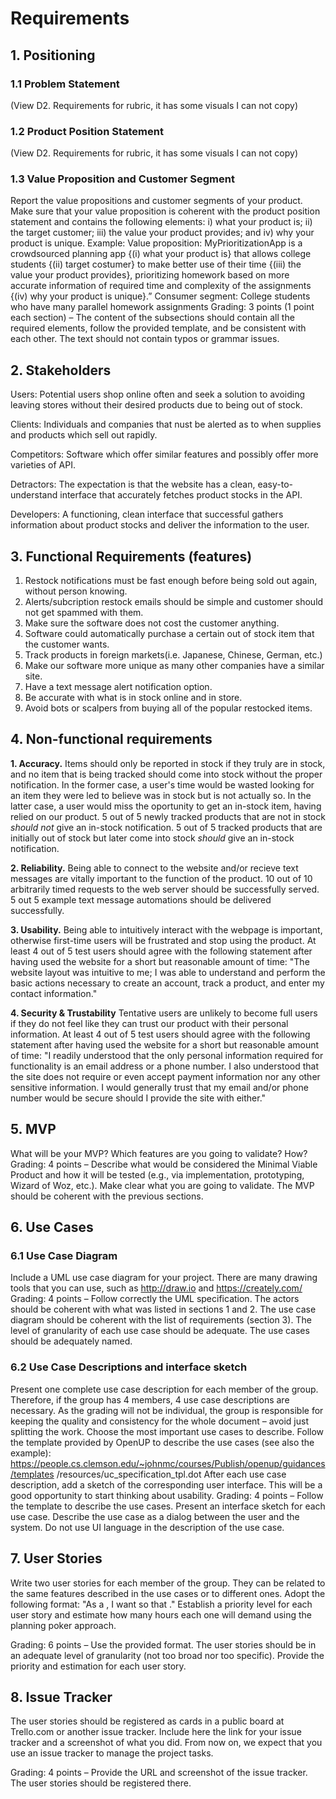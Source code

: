 # Requirements

## 1. Positioning

### 1.1 Problem Statement
(View D2. Requirements for rubric, it has some visuals I can not copy)

### 1.2 Product Position Statement
(View D2. Requirements for rubric, it has some visuals I can not copy)

### 1.3 Value Proposition and Customer Segment
Report the value propositions and customer segments of your product. Make sure that
your value proposition is coherent with the product position statement and contains the
following elements: i) what your product is; ii) the target customer; iii) the value your
product provides; and iv) why your product is unique.
Example:
Value proposition: MyPrioritizationApp is a crowdsourced planning app {(i) what your
product is} that allows college students {(ii) target costumer} to make better use of their time {(iii)
the value your product provides}, prioritizing homework based on more accurate information of
required time and complexity of the assignments {(iv) why your product is unique}.”
Consumer segment: College students who have many parallel homework assignments
Grading: 3 points (1 point each section) – The content of the subsections should contain all
the required elements, follow the provided template, and be consistent with each other.
The text should not contain typos or grammar issues.

## 2. Stakeholders

Users: Potential users shop online often and seek a solution to avoiding leaving stores without their desired products due to being out of stock.

Clients: Individuals and companies that nust be alerted as to when supplies and products which sell out rapidly.

Competitors: Software which offer similar features and possibly offer more varieties of API.

Detractors: The expectation is that the website has a clean, easy-to-understand interface that accurately fetches product stocks in the API.

Developers: A functioning, clean interface that successful gathers information about product stocks and deliver the information to the user.

## 3. Functional Requirements (features)

  1) Restock notifications must be fast enough before being sold out again, without person knowing.
  2) Alerts/subcription restock emails should be simple and customer should not get spammed with them.
  3) Make sure the software does not cost the customer anything.
  4) Software could automatically purchase a certain out of stock item that the customer wants.
  5) Track products in foreign markets(i.e. Japanese, Chinese, German, etc.)
  6) Make our software more unique as many other companies have a similar site.
  7) Have a text message alert notification option.
  8) Be accurate with what is in stock online and in store.
  9) Avoid bots or scalpers from buying all of the popular restocked items.

## 4. Non-functional requirements

**1. Accuracy.** Items should only be reported in stock if they truly are in stock, and no item that is being tracked should come into stock without the proper notification. In the former case, a user's time would be wasted looking for an item they were led to believe was in stock but is not actually so. In the latter case, a user would miss the oportunity to get an in-stock item, having relied on our product. 5 out of 5 newly tracked products that are not in stock *should not* give an in-stock notification. 5 out of 5 tracked products that are initially out of stock but later come into stock *should* give an in-stock notification.

**2. Reliability.** Being able to connect to the website and/or recieve text messages are vitally important to the function of the product. 10 out of 10 arbitrarily timed requests to the web server should be successfully served. 5 out 5 example text message automations should be delivered successfully. 

**3. Usability.** Being able to intuitively interact with the webpage is important, otherwise first-time users will be frustrated and stop using the product. At least 4 out of 5 test users should agree with the following statement after having used the website for a short but reasonable amount of time: "The website layout was intuitive to me; I was able to understand and perform the basic actions necessary to create an account, track a product, and enter my contact information."

**4. Security & Trustability** Tentative users are unlikely to become full users if they do not feel like they can trust our product with their personal information. At least 4 out of 5 test users should agree with the following statement after having used the website for a short but reasonable amount of time: "I readily understood that the only personal information required for functionality is an email address or a phone number. I also understood that the site does not require or even accept payment information nor any other sensitive information. I would generally trust that my email and/or phone number would be secure should I provide the site with either."


## 5. MVP
What will be your MVP? Which features are you going to validate? How?
Grading: 4 points – Describe what would be considered the Minimal Viable Product and
how it will be tested (e.g., via implementation, prototyping, Wizard of Woz, etc.). Make
clear what you are going to validate. The MVP should be coherent with the previous
sections.

## 6. Use Cases

### 6.1 Use Case Diagram
Include a UML use case diagram for your project. There are many drawing tools that
you can use, such as http://draw.io and https://creately.com/
Grading: 4 points – Follow correctly the UML specification. The actors should be coherent
with what was listed in sections 1 and 2. The use case diagram should be coherent with
the list of requirements (section 3). The level of granularity of each use case should be
adequate. The use cases should be adequately named.

### 6.2 Use Case Descriptions and interface sketch
Present one complete use case description for each member of the group. Therefore, if
the group has 4 members, 4 use case descriptions are necessary. As the grading will not be
individual, the group is responsible for keeping the quality and consistency for the whole
document – avoid just splitting the work. Choose the most important use cases to
describe. Follow the template provided by OpenUP to describe the use cases (see also the
example):
https://people.cs.clemson.edu/~johnmc/courses/Publish/openup/guidances/templates
/resources/uc_specification_tpl.dot
After each use case description, add a sketch of the corresponding user interface. This will
be a good opportunity to start thinking about usability.
Grading: 4 points – Follow the template to describe the use cases. Present an interface
sketch for each use case. Describe the use case as a dialog between the user and the
system. Do not use UI language in the description of the use case.

## 7. User Stories
Write two user stories for each member of the group. They can be related to the same
features described in the use cases or to different ones. Adopt the following format: "As a
<ROLE>, I want <SOMETHING> so that <GOAL>."
Establish a priority level for each user story and estimate how many hours each one will
demand using the planning poker approach.

Grading: 6 points – Use the provided format. The user stories should be in an adequate
level of granularity (not too broad nor too specific). Provide the priority and estimation
for each user story.

## 8. Issue Tracker
The user stories should be registered as cards in a public board at Trello.com or another
issue tracker. Include here the link for your issue tracker and a screenshot of what you
did. From now on, we expect that you use an issue tracker to manage the project tasks.

Grading: 4 points – Provide the URL and screenshot of the issue tracker. The user stories
should be registered there.
